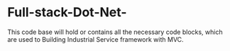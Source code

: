 # Full-stack-Dot-Net-
This code base will hold or contains all the necessary code blocks, which are used to Building Industrial Service framework with MVC. 
